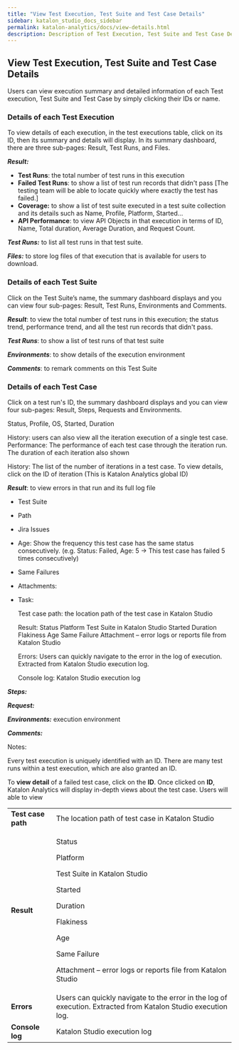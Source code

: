 ```yaml
---
title: "View Test Execution, Test Suite and Test Case Details"
sidebar: katalon_studio_docs_sidebar
permalink: katalon-analytics/docs/view-details.html
description: Description of Test Execution, Test Suite and Test Case Details
---
```

## View Test Execution, Test Suite and Test Case Details

Users can view execution summary and detailed information of each Test execution, Test Suite and Test Case by simply clicking their IDs or name.

### Details of each Test Execution

To view details of each execution, in the test executions table, click on its ID, then its summary and details will display. In its summary dashboard, there are three sub-pages: Result, Test Runs, and Files.

**_Result:_**
*   **Test Runs**: the total number of test runs in this execution
*   **Failed Test Runs**: to show a list of test run records that didn't pass [The testing team will be able to locate quickly where exactly the test has failed.]
*   **Coverage:** to show a list of test suite executed in a test suite collection and its details such as Name, Profile, Platform, Started… 
*   **API Performance**: to view API Objects in that execution in terms of ID, Name, Total duration, Average Duration, and Request Count.

**_Test Runs:_** to list all test runs in that test suite.

**_Files:_** to store log files of that execution that is available for users to download.

### Details of each Test Suite

Click on the Test Suite’s name, the summary dashboard displays and you can view four sub-pages: Result, Test Runs, Environments and Comments.

**_Result_**: to view the total number of test runs in this execution; the status trend, performance trend, and all the test run records that didn't pass.

**_Test Runs_**: to show a list of test runs of that test suite

**_Environments_**: to show details of the execution environment

**_Comments_**: to remark comments on this Test Suite

### Details of each Test Case

Click on a test run's ID, the summary dashboard displays and you can view four sub-pages: Result, Steps, Requests and Environments.

Status, Profile, OS, Started, Duration

History:  users can also view all the iteration execution of a single test case. Performance:  The performance of each test case through the iteration run. The duration of each iteration also shown

History: The list of the number of iterations in a test case. To view details, click on the ID of iteration (This is Katalon Analytics global ID)

**_Result_**: to view errors in that run and its full log file

*   Test Suite
*   Path
*   Jira Issues
*   Age: Show the frequency this test case has the same status consecutively. (e.g. Status: Failed, Age: 5 → This test case has failed 5 times consecutively) 
*   Same Failures
*   Attachments:
*   Task: 

    Test case path: the location path of the test case in Katalon Studio


    Result: Status Platform Test Suite in Katalon Studio Started Duration Flakiness Age Same Failure Attachment – error logs or reports file from Katalon Studio


    Errors: Users can quickly navigate to the error in the log of execution. Extracted from Katalon Studio execution log.


    Console log: Katalon Studio execution log


**_Steps:_**

**_Request:_**

**_Environments:_** execution environment

**_Comments:_**

Notes:

Every test execution is uniquely identified with an ID. There are many test runs within a test execution, which are also granted an ID.

To **view detail** of a failed test case, click on the **ID**. Once clicked on **ID**, Katalon Analytics will display in-depth views about the test case. Users will able to view

<table>
    <tbody>
        <tr>
            <td><strong>Test case path</strong></td>
            <td>The location path of test case in Katalon Studio</td>
        </tr>
        <tr>
            <td><strong>Result</strong></td>
            <td>
                <p>Status</p>
                <p>Platform</p>
                <p>Test Suite in Katalon Studio</p>
                <p>Started</p>
                <p>Duration</p>
                <p>Flakiness</p>
                <p>Age</p>
                <p>Same Failure</p>
                <p>Attachment – error logs or reports file from Katalon Studio</p>
            </td>
        </tr>
        <tr>
            <td><strong>Errors</strong></td>
            <td>Users can quickly navigate to the error in the log of execution. Extracted from Katalon Studio execution log.</td>
        </tr>
        <tr>
            <td><strong>Console log</strong></td>
            <td>Katalon Studio execution log&nbsp; &nbsp; &nbsp; &nbsp; &nbsp; &nbsp; &nbsp; &nbsp; &nbsp; &nbsp; &nbsp; &nbsp;&nbsp;</td>
        </tr>
    </tbody>
</table>